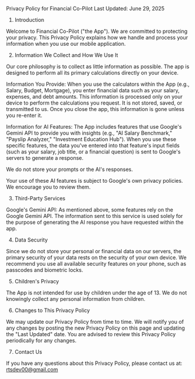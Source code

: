 Privacy Policy for Financial Co-Pilot
Last Updated: June 29, 2025



1. Introduction

Welcome to Financial Co-Pilot ("the App"). We are committed to protecting your privacy. This Privacy Policy explains how we handle and process your information when you use our mobile application.

2. Information We Collect and How We Use It

Our core philosophy is to collect as little information as possible. The app is designed to perform all its primary calculations directly on your device.

Information You Provide: When you use the calculators within the App (e.g., Salary, Budget, Mortgage), you enter financial data such as your salary, expenses, and debt amounts. This information is processed only on your device to perform the calculations you request. It is not stored, saved, or transmitted to us. Once you close the app, this information is gone unless you re-enter it.

Information for AI Features: The App includes features that use Google's Gemini API to provide you with insights (e.g., "AI Salary Benchmark," "Payslip Analyzer," "Investment Education Hub"). When you use these specific features, the data you've entered into that feature's input fields (such as your salary, job title, or a financial question) is sent to Google's servers to generate a response.

We do not store your prompts or the AI's responses.

Your use of these AI features is subject to Google's own privacy policies. We encourage you to review them.

3. Third-Party Services

Google's Gemini API: As mentioned above, some features rely on the Google Gemini API. The information sent to this service is used solely for the purpose of generating the AI response you have requested within the app.

4. Data Security

Since we do not store your personal or financial data on our servers, the primary security of your data rests on the security of your own device. We recommend you use all available security features on your phone, such as passcodes and biometric locks.

5. Children's Privacy

The App is not intended for use by children under the age of 13. We do not knowingly collect any personal information from children.

6. Changes to This Privacy Policy

We may update our Privacy Policy from time to time. We will notify you of any changes by posting the new Privacy Policy on this page and updating the "Last Updated" date. You are advised to review this Privacy Policy periodically for any changes.

7. Contact Us

If you have any questions about this Privacy Policy, please contact us at:
rtsdev00@gmail.com



















